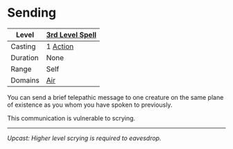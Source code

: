 # Sending

| Level    | [3rd Level Spell](3rd%20Level%20Spells.md)                            |
| -------- | --------------------------------------------------------------------- |
| Casting  | 1 [Action](../../../../Game%20Procedures/Core%20Procedures/Action.md) |
| Duration | None                                                                  |
| Range    | Self                                                                  |
| Domains  | [Air](../../Spell%20Domains/Air.md)                                   |

You can send a brief telepathic message to one creature on the same plane of existence as you whom you have spoken to previously.

This communication is vulnerable to scrying.

---
*Upcast: Higher level scrying is required to eavesdrop.*
